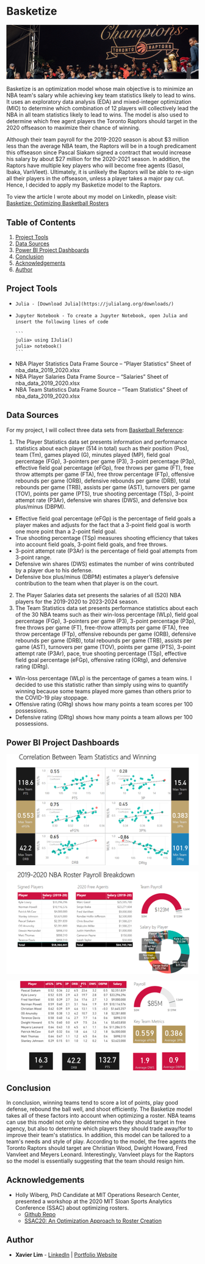 # Basketize
![Basketize Header](https://github.com/xavier-lim/basketize/blob/master/images/basketize_header.jpg)

Basketize is an optimization model whose main objective is to minimize an NBA team's salary while achieving key team statistics likely to lead to wins. It uses an exploratory data analysis (EDA) and mixed-integer optimization (MIO) to determine which combination of 12 players will collectively lead the NBA in all team statistics likely to lead to wins. The model is also used to determine which free agent players the Toronto Raptors should target in the 2020 offseason to maximize their chance of winning.

Although their team payroll for the 2019-2020 season is about $3 million less than the average NBA team, the Raptors will be in a tough predicament this offseason since Pascal Siakam signed a contract that would increase his salary by about $27 million for the 2020-2021 season. In addition, the Raptors have multiple key players who will become free agents (Gasol, Ibaka, VanVleet). Ultimately, it is unlikely the Raptors will be able to re-sign all their players in the offseason, unless a player takes a major pay cut. Hence, I decided to apply my Basketize model to the Raptors.

To view the article I wrote about my model on LinkedIn, please visit: [Basketize: Optimizing Basketball Rosters](https://www.linkedin.com/pulse/basketize-optimizing-basketball-rosters-xavier-lim/)

## Table of Contents
1.	[Project Tools](https://github.com/xavier-lim/basketize#project-tools)
2.	[Data Sources](https://github.com/xavier-lim/basketize#data-sources)
3.	[Power BI Project Dashboards](https://github.com/xavier-lim/basketize#power-bi-project-dashboards)
4.	[Conclusion](https://github.com/xavier-lim/basketize#conclusion)
5.	[Acknowledgements](https://github.com/xavier-lim/basketize#acknowledgements)
6.	[Author](https://github.com/xavier-lim/basketize#author)

## Project Tools
*     Julia - [Download Julia](https://julialang.org/downloads/) 
*     Jupyter Notebook - To create a Jupyter Notebook, open Julia and insert the following lines of code

      ```
      julia> using IJulia()
      julia> notebook()
      ```
      
*	NBA Player Statistics Data Frame Source – “Player Statistics” Sheet of nba_data_2019_2020.xlsx
*	NBA Player Salaries Data Frame Source – “Salaries” Sheet of nba_data_2019_2020.xlsx
*	NBA Team Statistics Data Frame Source – “Team Statistics” Sheet of nba_data_2019_2020.xlsx

## Data Sources
For my project, I will collect three data sets from [Basketball Reference](https://www.basketball-reference.com/):

1.	The Player Statistics data set presents information and performance statistics about each player (514 in total) such as their position (Pos), team (Tm), games played (G), minutes played (MP), field goal percentage (FGp), 3-pointers per game (P3), 3-point percentage (P3p), effective field goal percentage (eFGp), free throws per game (FT), free throw attempts per game (FTA), free throw percentage (FTp), offensive rebounds per game (ORB), defensive rebounds per game (DRB), total rebounds per game (TRB), assists per game (AST), turnovers per game (TOV), points per game (PTS), true shooting percentage (TSp), 3-point attempt rate (P3Ar), defensive win shares (DWS), and defensive box plus/minus (DBPM).
*	Effective field goal percentage (eFGp) is the percentage of field goals a player makes and adjusts for the fact that a 3-point field goal is worth one more point than a 2-point field goal.
*	True shooting percentage (TSp) measures shooting efficiency that takes into account field goals, 3-point field goals, and free throws.
*	3-point attempt rate (P3Ar) is the percentage of field goal attempts from 3-point range.
*	Defensive win shares (DWS) estimates the number of wins contributed by a player due to his defense.
*	Defensive box plus/minus (DBPM) estimates a player’s defensive contribution to the team when that player is on the court.
2.	The Player Salaries data set presents the salaries of all (520) NBA players for the 2019-2020 to 2023-2024 season.
3.	The Team Statistics data set presents performance statistics about each of the 30 NBA teams such as their win-loss percentage (WLp), field goal percentage (FGp), 3-pointers per game (P3), 3-point percentage (P3p), free throws per game (FT), free-throw attempts per game (FTA), free throw percentage (FTp), offensive rebounds per game (ORB), defensive rebounds per game (DRB), total rebounds per game (TRB), assists per game (AST), turnovers per game (TOV), points per game (PTS), 3-point attempt rate (P3Ar), pace, true shooting percentage (TSp), effective field goal percentage (eFGp), offensive rating (ORtg), and defensive rating (DRtg).
*	Win-loss percentage (WLp) is the percentage of games a team wins. I decided to use this statistic rather than simply using wins to quantify winning because some teams played more games than others prior to the COVID-19 play stoppage.
*	Offensive rating (ORtg) shows how many points a team scores per 100 possessions.
*	Defensive rating (DRtg) shows how many points a team allows per 100 possessions.


## Power BI Project Dashboards
![Correlations](https://github.com/xavier-lim/basketize/blob/master/images/correlations.PNG)

![Payroll](https://github.com/xavier-lim/basketize/blob/master/images/payroll.PNG)

![Raptors](https://github.com/xavier-lim/basketize/blob/master/images/raptors.PNG)

## Conclusion
In conclusion, winning teams tend to score a lot of points, play good defense, rebound the ball well, and shoot efficiently. The Basketize model takes all of these factors into account when optimizing a roster. NBA teams can use this model not only to determine who they should target in free agency, but also to determine which players they should trade away/for to improve their team's statistics. In addition, this model can be tailored to a team's needs and style of play. According to the model, the free agents the Toronto Raptors should target are Christian Wood, Dwight Howard, Fred Vanvleet and Meyers Leonard. Interestingly, Vanvleet plays for the Raptors so the model is essentially suggesting that the team should resign him.

## Acknowledgements
* Holly Wiberg, PhD Candidate at MIT Operations Research Center, presented a workshop at the 2020 MIT Sloan Sports Analytics Conference (SSAC) about optimizing rosters.
  * [Github Repo](https://github.com/hwiberg/SSAC2020)
  * [SSAC20: An Optimization Approach to Roster Creation](https://www.youtube.com/watch?v=_eBk1bSjDs8)

## Author

* **Xavier Lim** - [LinkedIn](https://www.linkedin.com/in/xavier-lim14/) | [Portfolio Website]( https://xavier-lim.github.io/)
